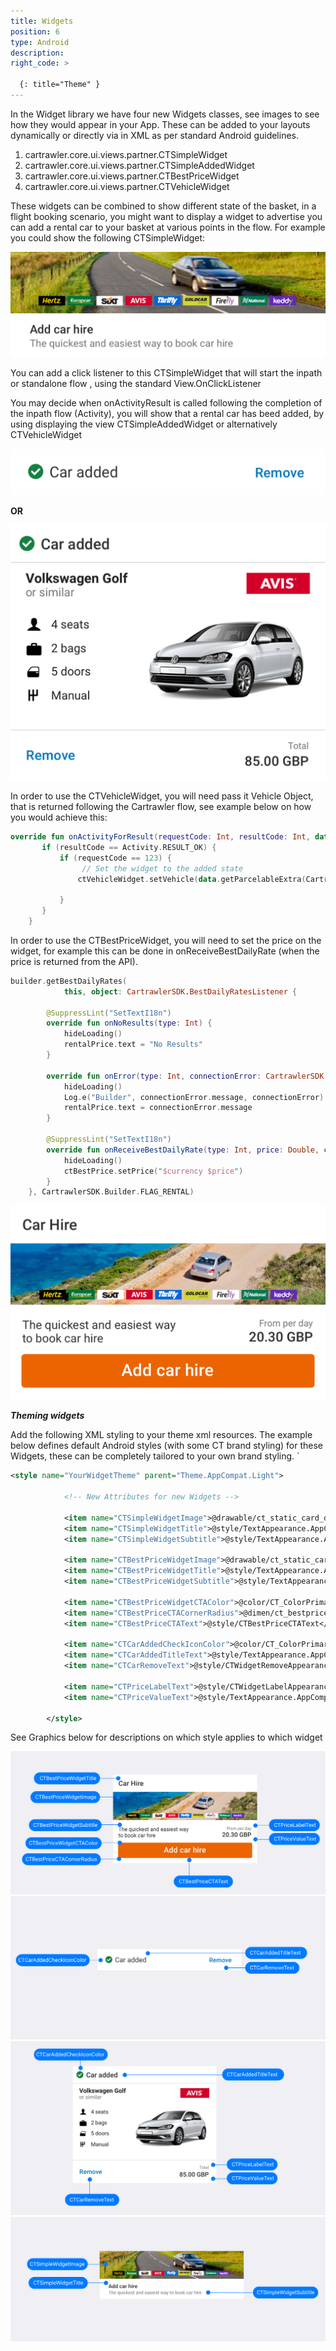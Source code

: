 ```yaml
---
title: Widgets
position: 6
type: Android
description:
right_code: >

  {: title="Theme" }
---
```



In the Widget library we have four new Widgets classes, see images to see how they would appear in your App.
These can be added to your layouts dynamically or directly via in XML as per standard Android guidelines.

1. cartrawler.core.ui.views.partner.CTSimpleWidget
2. cartrawler.core.ui.views.partner.CTSimpleAddedWidget
3. cartrawler.core.ui.views.partner.CTBestPriceWidget
4. cartrawler.core.ui.views.partner.CTVehicleWidget

These widgets can be combined to show different state of the basket, in a flight booking scenario, 
you might want to display a widget to advertise you can add a rental car to your basket at various points in the flow. 
For example you could show the following CTSimpleWidget:

<picture>
  <source media="(max-width: 799px)" srcset="/uploads/Simple_Loaded_State_Generic.png">
  <source media="(min-width: 800px)" srcset="/uploads/Simple_Loaded_State_Generic.png">
  <img src="/uploads/Simple_Loaded_State_Generic.png">
</picture>


You can add a click listener to this CTSimpleWidget that will start the inpath or standalone flow , using the standard View.OnClickListener

You may decide when onActivityResult is called following the completion of the inpath flow (Activity), you will show that a
rental car has beed added, by using displaying the view CTSimpleAddedWidget or alternatively CTVehicleWidget

<picture>
  <source media="(max-width: 799px)" srcset="/uploads/Simple_Added_State_Generic.png">
  <source media="(min-width: 800px)" srcset="/uploads/Simple_Added_State_Generic.png">
  <img src="/uploads/Simple_Added_State_Generic.png">
</picture>

**OR**

<picture>
  <source media="(max-width: 799px)" srcset="/uploads/Pricing_Added_State_Generic.png">
  <source media="(min-width: 800px)" srcset="/uploads/Pricing_Added_State_Generic.png">
  <img src="/uploads/Pricing_Added_State_Generic.png">
</picture>

In order to use the CTVehicleWidget, you will need pass it Vehicle Object, that is returned following the Cartrawler flow, see example below
on how you would achieve this:

````kotlin
override fun onActivityForResult(requestCode: Int, resultCode: Int, data: Intent?) {
       if (resultCode == Activity.RESULT_OK) {
           if (requestCode == 123) {
               	// Set the widget to the added state
               ctVehicleWidget.setVehicle(data.getParcelableExtra(CartrawlerSDK.VEHICLE_DETAILS))
              
           }
       }
    }
````
    
In order to use the CTBestPriceWidget, you will need to set the price on the widget, 
for example this can be done in onReceiveBestDailyRate (when the price is returned from the API).

```kotlin
builder.getBestDailyRates(
            this, object: CartrawlerSDK.BestDailyRatesListener {

        @SuppressLint("SetTextI18n")
        override fun onNoResults(type: Int) {
            hideLoading()
            rentalPrice.text = "No Results"
        }

        override fun onError(type: Int, connectionError: CartrawlerSDK.ConnectionError) {
            hideLoading()
            Log.e("Builder", connectionError.message, connectionError)
            rentalPrice.text = connectionError.message
        }

        @SuppressLint("SetTextI18n")
        override fun onReceiveBestDailyRate(type: Int, price: Double, currency: String) {
            hideLoading()
            ctBestPrice.setPrice("$currency $price")
        }
    }, CartrawlerSDK.Builder.FLAG_RENTAL)
```

<picture>
  <source media="(max-width: 799px)" srcset="/uploads/Pricing_Loaded_State_Generic.png">
  <source media="(min-width: 800px)" srcset="/uploads/Pricing_Loaded_State_Generic.png">
  <img src="/uploads/Pricing_Loaded_State_Generic.png">
</picture>


***Theming widgets***


Add the following XML styling to your theme xml resources. The example below defines default Android styles (with some CT brand styling) for these Widgets,
these can be completely tailored to your own brand styling. `

````xml
<style name="YourWidgetTheme" parent="Theme.AppCompat.Light">
          
            <!-- New Attributes for new Widgets -->
    
            <item name="CTSimpleWidgetImage">@drawable/ct_static_card_default</item>
            <item name="CTSimpleWidgetTitle">@style/TextAppearance.AppCompat.Title</item>
            <item name="CTSimpleWidgetSubtitle">@style/TextAppearance.AppCompat.Body1</item>
    
            <item name="CTBestPriceWidgetImage">@drawable/ct_static_card_default</item>
            <item name="CTBestPriceWidgetTitle">@style/TextAppearance.AppCompat.Title</item>
            <item name="CTBestPriceWidgetSubtitle">@style/TextAppearance.AppCompat.Body1</item>
    
            <item name="CTBestPriceWidgetCTAColor">@color/CT_ColorPrimary</item>
            <item name="CTBestPriceCTACornerRadius">@dimen/ct_bestprice_cta_corner_radius</item>
            <item name="CTBestPriceCTAText">@style/CTBestPriceCTAText</item>
    
            <item name="CTCarAddedCheckIconColor">@color/CT_ColorPrimary</item>
            <item name="CTCarAddedTitleText">@style/TextAppearance.AppCompat.Title</item>
            <item name="CTCarRemoveText">@style/CTWidgetRemoveAppearance</item>
    
            <item name="CTPriceLabelText">@style/CTWidgetLabelAppearance</item>
            <item name="CTPriceValueText">@style/TextAppearance.AppCompat.Title</item>
    
        </style>
````

See Graphics below for descriptions on which style applies to which widget


<picture>
  <source media="(max-width: 799px)" srcset="/uploads/Pricing_Loaded_Generic_style.png">
  <source media="(min-width: 800px)" srcset="/uploads/Pricing_Loaded_Generic_style.png">
  <img src="/uploads/Pricing_Loaded_Generic_style.png">
</picture>

<picture>
  <source media="(max-width: 799px)" srcset="/uploads/Simple_Added_Generic_style.png">
  <source media="(min-width: 800px)" srcset="/uploads/Simple_Added_Generic_style.png">
  <img src="/uploads/Simple_Added_Generic_style.png">
</picture>

<picture>
  <source media="(max-width: 799px)" srcset="/uploads/Pricing_Added_Generic_style.png">
  <source media="(min-width: 800px)" srcset="/uploads/Pricing_Added_Generic_style.png">
  <img src="/uploads/Pricing_Added_Generic_style.png">
</picture>

<picture>
  <source media="(max-width: 799px)" srcset="/uploads/Simple_Loaded_Generic_style.png">
  <source media="(min-width: 800px)" srcset="/uploads/Simple_Loaded_Generic_style.png">
  <img src="/uploads/Simple_Loaded_Generic_style.png">
</picture>

